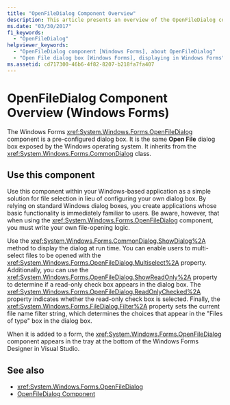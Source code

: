 ```yaml
---
title: "OpenFileDialog Component Overview"
description: This article presents an overview of the OpenFileDialog component in Windows Forms, which is a pre-configured dialog box.
ms.date: "03/30/2017"
f1_keywords:
  - "OpenFileDialog"
helpviewer_keywords:
  - "OpenFileDialog component [Windows Forms], about OpenFileDialog"
  - "Open File dialog box [Windows Forms], displaying in Windows Forms"
ms.assetid: cd717300-46b6-4f82-8207-b218fa7fa407
---
```

# OpenFileDialog Component Overview (Windows Forms)

The Windows Forms <xref:System.Windows.Forms.OpenFileDialog> component is a pre-configured dialog box. It is the same **Open File** dialog box exposed by the Windows operating system. It inherits from the <xref:System.Windows.Forms.CommonDialog> class.

## Use this component

Use this component within your Windows-based application as a simple solution for file selection in lieu of configuring your own dialog box. By relying on standard Windows dialog boxes, you create applications whose basic functionality is immediately familiar to users. Be aware, however, that when using the <xref:System.Windows.Forms.OpenFileDialog> component, you must write your own file-opening logic.

Use the <xref:System.Windows.Forms.CommonDialog.ShowDialog%2A> method to display the dialog at run time. You can enable users to multi-select files to be opened with the <xref:System.Windows.Forms.OpenFileDialog.Multiselect%2A> property. Additionally, you can use the <xref:System.Windows.Forms.OpenFileDialog.ShowReadOnly%2A> property to determine if a read-only check box appears in the dialog box. The <xref:System.Windows.Forms.OpenFileDialog.ReadOnlyChecked%2A> property indicates whether the read-only check box is selected. Finally, the <xref:System.Windows.Forms.FileDialog.Filter%2A> property sets the current file name filter string, which determines the choices that appear in the "Files of type" box in the dialog box.

When it is added to a form, the <xref:System.Windows.Forms.OpenFileDialog> component appears in the tray at the bottom of the Windows Forms Designer in Visual Studio.

## See also

- <xref:System.Windows.Forms.OpenFileDialog>
- [OpenFileDialog Component](openfiledialog-component-windows-forms.md)
